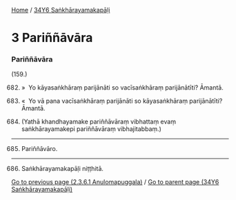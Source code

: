 
[Home](/) / [34Y6 Saṅkhārayamakapāḷi](../34Y6.md)

# 3 Pariññāvāra

### Pariññāvāra

(159.)

682. »  Yo kāyasaṅkhāraṃ parijānāti so vacīsaṅkhāraṃ parijānātīti? Āmantā.

683. «  Yo vā pana vacīsaṅkhāraṃ parijānāti so kāyasaṅkhāraṃ parijānātīti? Āmantā.

684. (Yathā khandhayamake pariññāvāraṃ vibhattaṃ evaṃ saṅkhārayamakepi pariññāvāraṃ vibhajitabbaṃ.)

---

685. Pariññāvāro.



---

686. Saṅkhārayamakapāḷi niṭṭhitā.



[Go to previous page (2.3.6.1 Anulomapuggala)](2/2.3/2.3.6/2.3.6.1.md) / [Go to parent page (34Y6 Saṅkhārayamakapāḷi)](0.md)


